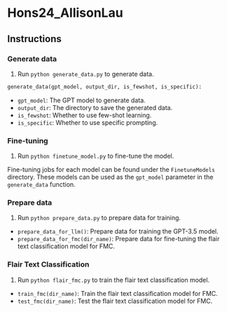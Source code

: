 # Hons24_AllisonLau
## Instructions
### Generate data
1. Run `python generate_data.py` to generate data.

```python
generate_data(gpt_model, output_dir, is_fewshot, is_specific):
```
- `gpt_model`: The GPT model to generate data.
- `output_dir`: The directory to save the generated data.
- `is_fewshot`: Whether to use few-shot learning.
- `is_specific`: Whether to use specific prompting.

### Fine-tuning
1. Run `python finetune_model.py` to fine-tune the model.

Fine-tuning jobs for each model can be found under the `FinetuneModels` directory. These models can be used as the `gpt_model` parameter in the `generate_data` function.

### Prepare data
1. Run `python prepare_data.py` to prepare data for training.

- `prepare_data_for_llm()`: Prepare data for training the GPT-3.5 model.
- `prepare_data_for_fmc(dir_name)`: Prepare data for fine-tuning the flair text classification model for FMC.

### Flair Text Classification
1. Run `python flair_fmc.py` to train the flair text classification model.

- `train_fmc(dir_name)`: Train the flair text classification model for FMC.
- `test_fmc(dir_name)`: Test the flair text classification model for FMC.